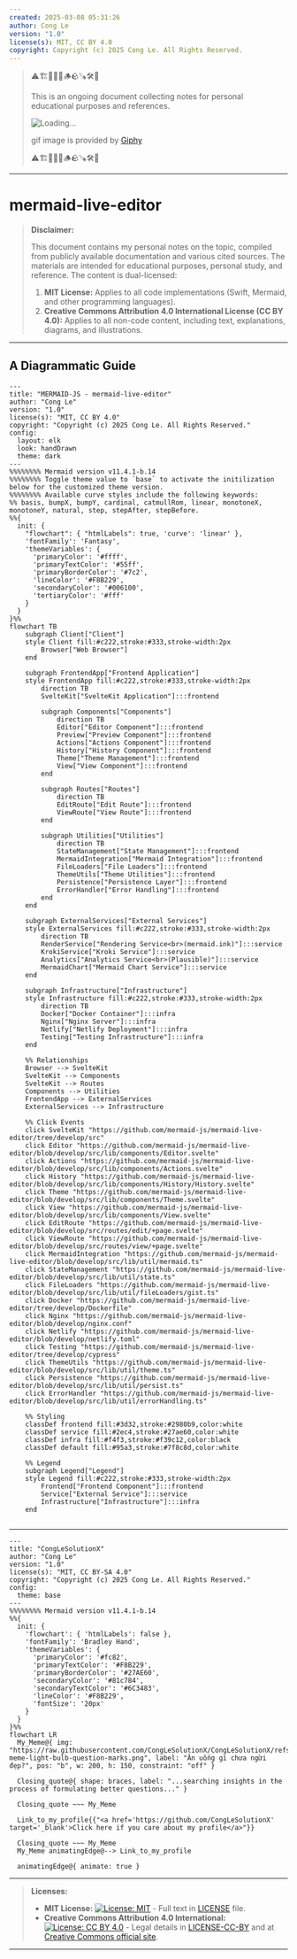 ```yaml
---
created: 2025-03-08 05:31:26
author: Cong Le
version: "1.0"
license(s): MIT, CC BY 4.0
copyright: Copyright (c) 2025 Cong Le. All Rights Reserved.
---
```



> ⚠️🏗️🚧🦺🧱🪵🪨🪚🛠️👷
> 
> This is an ongoing document collecting notes for personal educational purposes and references. 
> 
> ![Loading...](https://media0.giphy.com/media/v1.Y2lkPTc5MGI3NjExeHJ4YXdtYjJpMDl0MzEwYmU4ZzBobG0waGNiN3MzNzR0d2R2NnMwNSZlcD12MV9pbnRlcm5hbF9naWZfYnlfaWQmY3Q9Zw/26gssNOlBJKjEM3yo/giphy.gif)
> 
> gif image is provided by [Giphy](https://giphy.com)
> 
> ⚠️🏗️🚧🦺🧱🪵🪨🪚🛠️👷

----

# mermaid-live-editor
> **Disclaimer:**
>
> This document contains my personal notes on the topic,
> compiled from publicly available documentation and various cited sources.
> The materials are intended for educational purposes, personal study, and reference.
> The content is dual-licensed:
> 1. **MIT License:** Applies to all code implementations (Swift, Mermaid, and other programming languages).
> 2. **Creative Commons Attribution 4.0 International License (CC BY 4.0):** Applies to all non-code content, including text, explanations, diagrams, and illustrations.
---


## A Diagrammatic Guide 




```mermaid
---
title: "MERMAID-JS - mermaid-live-editor"
author: "Cong Le"
version: "1.0"
license(s): "MIT, CC BY 4.0"
copyright: "Copyright (c) 2025 Cong Le. All Rights Reserved."
config:
  layout: elk
  look: handDrawn
  theme: dark
---
%%%%%%%% Mermaid version v11.4.1-b.14
%%%%%%%% Toggle theme value to `base` to activate the initilization below for the customized theme version.
%%%%%%%% Available curve styles include the following keywords:
%% basis, bumpX, bumpY, cardinal, catmullRom, linear, monotoneX, monotoneY, natural, step, stepAfter, stepBefore.
%%{
  init: {
    "flowchart": { "htmlLabels": true, 'curve': 'linear' },
    'fontFamily': 'Fantasy',
    'themeVariables': {
      'primaryColor': '#ffff',
      'primaryTextColor': '#55ff',
      'primaryBorderColor': '#7c2',
      'lineColor': '#F8B229',
      'secondaryColor': '#006100',
      'tertiaryColor': '#fff'
    }
  }
}%%
flowchart TB
    subgraph Client["Client"]
    style Client fill:#c222,stroke:#333,stroke-width:2px
        Browser["Web Browser"]
    end

    subgraph FrontendApp["Frontend Application"]
    style FrontendApp fill:#c222,stroke:#333,stroke-width:2px
        direction TB
        SvelteKit["SvelteKit Application"]:::frontend
        
        subgraph Components["Components"]
            direction TB
            Editor["Editor Component"]:::frontend
            Preview["Preview Component"]:::frontend
            Actions["Actions Component"]:::frontend
            History["History Component"]:::frontend
            Theme["Theme Management"]:::frontend
            View["View Component"]:::frontend
        end

        subgraph Routes["Routes"]
            direction TB
            EditRoute["Edit Route"]:::frontend
            ViewRoute["View Route"]:::frontend
        end

        subgraph Utilities["Utilities"]
            direction TB
            StateManagement["State Management"]:::frontend
            MermaidIntegration["Mermaid Integration"]:::frontend
            FileLoaders["File Loaders"]:::frontend
            ThemeUtils["Theme Utilities"]:::frontend
            Persistence["Persistence Layer"]:::frontend
            ErrorHandler["Error Handling"]:::frontend
        end
    end

    subgraph ExternalServices["External Services"]
    style ExternalServices fill:#c222,stroke:#333,stroke-width:2px
        direction TB
        RenderService["Rendering Service<br>(mermaid.ink)"]:::service
        KrokiService["Kroki Service"]:::service
        Analytics["Analytics Service<br>(Plausible)"]:::service
        MermaidChart["Mermaid Chart Service"]:::service
    end

    subgraph Infrastructure["Infrastructure"]
    style Infrastructure fill:#c222,stroke:#333,stroke-width:2px
        direction TB
        Docker["Docker Container"]:::infra
        Nginx["Nginx Server"]:::infra
        Netlify["Netlify Deployment"]:::infra
        Testing["Testing Infrastructure"]:::infra
    end

    %% Relationships
    Browser --> SvelteKit
    SvelteKit --> Components
    SvelteKit --> Routes
    Components --> Utilities
    FrontendApp --> ExternalServices
    ExternalServices --> Infrastructure

    %% Click Events
    click SvelteKit "https://github.com/mermaid-js/mermaid-live-editor/tree/develop/src"
    click Editor "https://github.com/mermaid-js/mermaid-live-editor/blob/develop/src/lib/components/Editor.svelte"
    click Actions "https://github.com/mermaid-js/mermaid-live-editor/blob/develop/src/lib/components/Actions.svelte"
    click History "https://github.com/mermaid-js/mermaid-live-editor/blob/develop/src/lib/components/History/History.svelte"
    click Theme "https://github.com/mermaid-js/mermaid-live-editor/blob/develop/src/lib/components/Theme.svelte"
    click View "https://github.com/mermaid-js/mermaid-live-editor/blob/develop/src/lib/components/View.svelte"
    click EditRoute "https://github.com/mermaid-js/mermaid-live-editor/blob/develop/src/routes/edit/+page.svelte"
    click ViewRoute "https://github.com/mermaid-js/mermaid-live-editor/blob/develop/src/routes/view/+page.svelte"
    click MermaidIntegration "https://github.com/mermaid-js/mermaid-live-editor/blob/develop/src/lib/util/mermaid.ts"
    click StateManagement "https://github.com/mermaid-js/mermaid-live-editor/blob/develop/src/lib/util/state.ts"
    click FileLoaders "https://github.com/mermaid-js/mermaid-live-editor/blob/develop/src/lib/util/fileLoaders/gist.ts"
    click Docker "https://github.com/mermaid-js/mermaid-live-editor/tree/develop/Dockerfile"
    click Nginx "https://github.com/mermaid-js/mermaid-live-editor/blob/develop/nginx.conf"
    click Netlify "https://github.com/mermaid-js/mermaid-live-editor/blob/develop/netlify.toml"
    click Testing "https://github.com/mermaid-js/mermaid-live-editor/tree/develop/cypress"
    click ThemeUtils "https://github.com/mermaid-js/mermaid-live-editor/blob/develop/src/lib/util/theme.ts"
    click Persistence "https://github.com/mermaid-js/mermaid-live-editor/blob/develop/src/lib/util/persist.ts"
    click ErrorHandler "https://github.com/mermaid-js/mermaid-live-editor/blob/develop/src/lib/util/errorHandling.ts"

    %% Styling
    classDef frontend fill:#3d32,stroke:#2980b9,color:white
    classDef service fill:#2ec4,stroke:#27ae60,color:white
    classDef infra fill:#f4f3,stroke:#f39c12,color:black
    classDef default fill:#95a3,stroke:#7f8c8d,color:white

    %% Legend
    subgraph Legend["Legend"]
    style Legend fill:#c222,stroke:#333,stroke-width:2px
        Frontend["Frontend Component"]:::frontend
        Service["External Service"]:::service
        Infrastructure["Infrastructure"]:::infra
    end
    
```





---

<!-- 
```mermaid
%% Current Mermaid version
info
```  -->


```mermaid
---
title: "CongLeSolutionX"
author: "Cong Le"
version: "1.0"
license(s): "MIT, CC BY-SA 4.0"
copyright: "Copyright (c) 2025 Cong Le. All Rights Reserved."
config:
  theme: base
---
%%%%%%%% Mermaid version v11.4.1-b.14
%%{
  init: {
    'flowchart': { 'htmlLabels': false },
    'fontFamily': 'Bradley Hand',
    'themeVariables': {
      'primaryColor': '#fc82',
      'primaryTextColor': '#F8B229',
      'primaryBorderColor': '#27AE60',
      'secondaryColor': '#81c784',
      'secondaryTextColor': '#6C3483',
      'lineColor': '#F8B229',
      'fontSize': '20px'
    }
  }
}%%
flowchart LR
  My_Meme@{ img: "https://raw.githubusercontent.com/CongLeSolutionX/CongLeSolutionX/refs/heads/main/assets/images/My-meme-light-bulb-question-marks.png", label: "Ăn uống gì chưa ngừi đẹp?", pos: "b", w: 200, h: 150, constraint: "off" }

  Closing_quote@{ shape: braces, label: "...searching insights in the process of formulating better questions..." }

  Closing_quote ~~~ My_Meme
    
  Link_to_my_profile{{"<a href='https://github.com/CongLeSolutionX' target='_blank'>Click here if you care about my profile</a>"}}

  Closing_quote ~~~ My_Meme
  My_Meme animatingEdge@--> Link_to_my_profile
  
  animatingEdge@{ animate: true }

```

---
> **Licenses:**
>
> - **MIT License:**  [![License: MIT](https://img.shields.io/badge/License-MIT-yellow.svg)](LICENSE) - Full text in [LICENSE](LICENSE) file.
> - **Creative Commons Attribution 4.0 International:** [![License: CC BY 4.0](https://licensebuttons.net/l/by/4.0/88x31.png)](LICENSE-CC-BY) - Legal details in [LICENSE-CC-BY](LICENSE-CC-BY) and at [Creative Commons official site](http://creativecommons.org/licenses/by/4.0/).
> 
---

